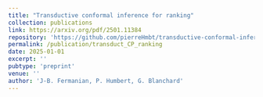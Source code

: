 ```yaml
---
title: "Transductive conformal inference for ranking"
collection: publications
link: https://arxiv.org/pdf/2501.11384
repository: 'https://github.com/pierreHmbt/transductive-conformal-inference-for-ranking'
permalink: /publication/transduct_CP_ranking
date: 2025-01-01
excerpt: ''
pubtype: 'preprint'
venue: ''
author: 'J-B. Fermanian, P. Humbert, G. Blanchard'
---
```

